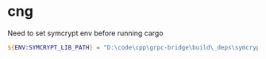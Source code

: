 # cng

Need to set symcrypt env before running cargo
```ps1
${ENV:SYMCRYPT_LIB_PATH} = "D:\code\cpp\grpc-bridge\build\_deps\symcrypt_release-src\dll"
```
